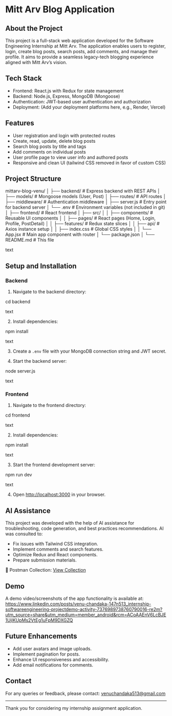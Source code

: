 # Mitt Arv Blog Application

## About the Project

This project is a full-stack web application developed for the Software Engineering Internship at Mitt Arv. The application enables users to register, login, create blog posts, search posts, add comments, and manage their profile. It aims to provide a seamless legacy-tech blogging experience aligned with Mitt Arv’s vision.

## Tech Stack

- Frontend: React.js with Redux for state management
- Backend: Node.js, Express, MongoDB (Mongoose)
- Authentication: JWT-based user authentication and authorization
- Deployment: (Add your deployment platforms here, e.g., Render, Vercel)

## Features

- User registration and login with protected routes
- Create, read, update, delete blog posts
- Search blog posts by title and tags
- Add comments on individual posts
- User profile page to view user info and authored posts
- Responsive and clean UI (tailwind CSS removed in favor of custom CSS)

## Project Structure

mittarv-blog-venu/
│
├── backend/ # Express backend with REST APIs
│ ├── models/ # Mongoose models (User, Post)
│ ├── routes/ # API routes
│ ├── middleware/ # Authentication middleware
│ ├── server.js # Entry point for backend server
│ └── .env # Environment variables (not included in git)
│
├── frontend/ # React frontend
│ ├── src/
│ │ ├── components/ # Reusable UI components
│ │ ├── pages/ # React pages (Home, Login, Profile, PostDetail)
│ │ ├── features/ # Redux state slices
│ │ ├── api/ # Axios instance setup
│ │ ├── index.css # Global CSS styles
│ │ └── App.jsx # Main app component with router
│ └── package.json
│
└── README.md # This file

text

## Setup and Installation

### Backend

1. Navigate to the backend directory:

cd backend

text

2. Install dependencies:

npm install

text

3. Create a `.env` file with your MongoDB connection string and JWT secret.

4. Start the backend server:

node server.js

text

### Frontend

1. Navigate to the frontend directory:

cd frontend

text

2. Install dependencies:

npm install

text

3. Start the frontend development server:

npm run dev

text

4. Open [http://localhost:3000](http://localhost:3000) in your browser.

## AI Assistance

This project was developed with the help of AI assistance for troubleshooting, code generation, and best practices recommendations. AI was consulted to:
- Fix issues with Tailwind CSS integration.
- Implement comments and search features.
- Optimize Redux and React components.
- Prepare submission materials.

📘 Postman Collection: [View Collection](https://venu-5390915.postman.co/workspace/Venu's-Workspace~765a974b-5ae5-4cfa-8f8b-17a67f8ffbbc/collection/46650097-4bdbe5d1-afc9-4ae1-bd47-83c1093c4df9?action=share&creator=46650097)

## Demo

A demo video/screenshots of the app functionality is available at: https://www.linkedin.com/posts/venu-chandaka-147n513_internship-softwareengineering-projectdemo-activity-7376989738760790016-re2m?utm_source=share&utm_medium=member_android&rcm=ACoAAEnV6LcBJE1UjlKUpMs2VtEg1uFpM9DXGZQ

## Future Enhancements

- Add user avatars and image uploads.
- Implement pagination for posts.
- Enhance UI responsiveness and accessibility.
- Add email notifications for comments.

## Contact

For any queries or feedback, please contact: venuchandaka513@gmail.com

---

Thank you for considering my internship assignment application.
